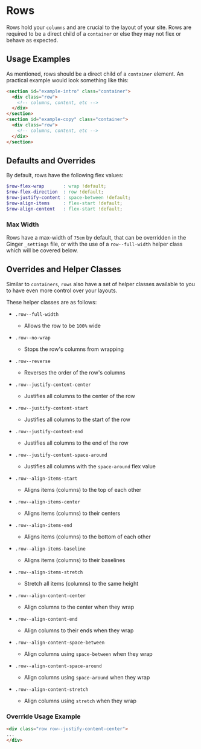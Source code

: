 # Rows
Rows hold your `columns` and are crucial to the layout of your site. Rows are required
to be a direct child of a `container` or else they may not flex or behave as expected.

## Usage Examples
As mentioned, rows should be a direct child of a `container` element. An practical
example would look something like this:

```html
<section id="example-intro" class="container">
  <div class="row">
    <!-- columns, content, etc -->
  </div>
</section>
<section id="example-copy" class="container">
  <div class="row">
    <!-- columns, content, etc -->
  </div>
</section>
```

## Defaults and Overrides
By default, rows have the following flex values:

```scss
$row-flex-wrap       : wrap !default;
$row-flex-direction  : row !default;
$row-justify-content : space-between !default;
$row-align-items     : flex-start !default;
$row-align-content   : flex-start !default;
```
### Max Width
Rows have a max-width of `75em` by default, that can be overridden in the Ginger
`_settings` file, or with the use of a `row--full-width` helper class which will
be covered below.

## Overrides and Helper Classes
Similar to `containers`, `rows` also have a set of helper classes available to you
to have even more control over your layouts.

These helper classes are as follows:

- `.row--full-width`
  - Allows the row to be `100%` wide

- `.row--no-wrap`
  - Stops the row's columns from wrapping

- `.row--reverse`
  - Reverses the order of the row's columns

- `.row--justify-content-center`
  - Justifies all columns to the center of the row

- `.row--justify-content-start`
  - Justifies all columns to the start of the row

- `.row--justify-content-end`
  - Justifies all columns to the end of the row

- `.row--justify-content-space-around`
  - Justifies all columns with the `space-around` flex value

- `.row--align-items-start `
  - Aligns items (columns) to the top of each other

- `.row--align-items-center`
  - Aligns items (columns) to their centers

- `.row--align-items-end`
  - Aligns items (columns) to the bottom of each other

- `.row--align-items-baseline`
  - Aligns items (columns) to their baselines

- `.row--align-items-stretch`
  - Stretch all items (columns) to the same height

- `.row--align-content-center`
  - Align columns to the center when they wrap

- `.row--align-content-end`
  - Align columns to their ends when they wrap

- `.row--align-content-space-between`
  - Align columns using `space-between` when they wrap

- `.row--align-content-space-around`
  - Align columns using `space-around` when they wrap

- `.row--align-content-stretch`
  - Align columns using `stretch` when they wrap

### Override Usage Example
  ```html
<div class="row row--justify-content-center">
  ...
</div>
  ```

